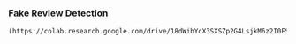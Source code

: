 
### Fake Review Detection

```
(https://colab.research.google.com/drive/18dWibYcX3SXSZp2G4LsjkM6z2I0FS97i#scrollTo=kubXOEwttVOQ)
```

